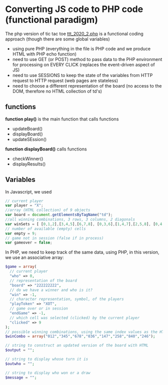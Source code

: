 # Converting JS code to PHP code (functional paradigm)

The php version of tic tac toe [ttt_2020_2.php](ttt_2020_2.php) is a functional coding approach (though there are some global variables)
- using pure PHP (everything in the file is PHP code and we produce HTML with PHP echo function)
- need to use GET (or POST) method to pass data to the PHP environment for processing on EVERY CLICK (replaces the event-driven aspect of JS)
- need to use SESSIONS to keep the state of the variables from HTTP request to HTTP request (web pages are stateless)
- need to choose a different representation of the board (no access to the DOM, therefore no HTML collection of td's)

## functions

**function play()**
is the main function that calls functions
- updateBoard()
- displayBoard()
- updateSEssion()

**function displayBoard()**
calls functions
- checkWinner()
- displayResults()

## Variables

In Javascript, we used
```js
// current player
var player = "X"; 
//array (HTML collection) of 9 objects  
var board = document.getElementsByTagName("td"); 
//all winning combinations, 3 rows, 3 columns, 2 diagonals
var winSets = [ [0,1,2],[3,4,5],[6,7,8], [0,3,6],[1,4,7],[2,5,8], [0,4,8],[2,4,6] ]; 
// number of available (empty) cells
var empty = 9; 
// game not in session (false if in process)
var gameover = false; 
```

In PHP, we need to keep track of the same data, using PHP, in this version, we use an associative array:
```php
$game = array(
  // current player
  "who" => 0,
  // representation of the board
  "board" => "222222222",
  // do we have a winner and who is it?
  "win" => -1,
  // character representation, symbol, of the players
  "playToken" => "XOT",
  // game over or in session
  "endGame" => -1,
  // which cell was selected (clicked) by the current player
  "clicked" => 9
);
// possible winning combinations, using the same index values as the HTML collection in JS version
$winCombo = array("012","345","678","036","147","258","840","246");

// string to construct an updated version of the board with HTML
$output = "";

// string to display whose turn it is
$outwho = "";

// string to display who won or a draw
$message = "";
```


